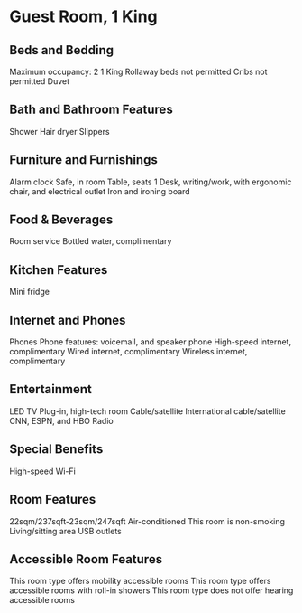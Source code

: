 # Guest Room, 1 King

## Beds and Bedding
Maximum occupancy: 2
1 King
Rollaway beds not permitted
Cribs not permitted
Duvet

## Bath and Bathroom Features
Shower
Hair dryer
Slippers

## Furniture and Furnishings
Alarm clock
Safe, in room
Table, seats 1
Desk, writing/work, with ergonomic chair, and electrical outlet
Iron and ironing board

## Food & Beverages
Room service
Bottled water, complimentary
## Kitchen Features
Mini fridge

## Internet and Phones
Phones
Phone features: voicemail, and speaker phone
High-speed internet, complimentary
Wired internet, complimentary
Wireless internet, complimentary

## Entertainment
LED TV
Plug-in, high-tech room
Cable/satellite
International cable/satellite
CNN, ESPN, and HBO
Radio

## Special Benefits
High-speed Wi-Fi

## Room Features
22sqm/237sqft-23sqm/247sqft
Air-conditioned
This room is non-smoking
Living/sitting area
USB outlets

## Accessible Room Features
This room type offers mobility accessible rooms
This room type offers accessible rooms with roll-in showers
This room type does not offer hearing accessible rooms
